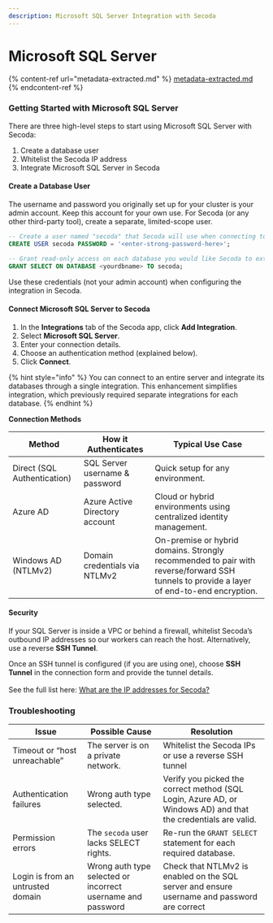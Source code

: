 ```yaml
---
description: Microsoft SQL Server Integration with Secoda
---
```


# Microsoft SQL Server

{% content-ref url="metadata-extracted.md" %}
[metadata-extracted.md](metadata-extracted.md)
{% endcontent-ref %}

### Getting Started with Microsoft SQL Server

There are three high-level steps to start using Microsoft SQL Server with Secoda:

1. Create a database user
2. Whitelist the Secoda IP address
3. Integrate Microsoft SQL Server in Secoda

#### Create a Database User

The username and password you originally set up for your cluster is your admin account. Keep this account for your own use. For Secoda (or any other third-party tool), create a separate, limited-scope user.

```sql
-- Create a user named "secoda" that Secoda will use when connecting to your Microsoft SQL Server database.
CREATE USER secoda PASSWORD = '<enter-strong-password-here>';

-- Grant read-only access on each database you would like Secoda to extract from.
GRANT SELECT ON DATABASE <yourdbname> TO secoda;
```

Use these credentials (not your admin account) when configuring the integration in Secoda.

#### Connect Microsoft SQL Server to Secoda

1. In the **Integrations** tab of the Secoda app, click **Add Integration**.
2. Select **Microsoft SQL Server**.
3. Enter your connection details.
4. Choose an authentication method (explained below).
5. Click **Connect**.

{% hint style="info" %}
You can connect to an entire server and integrate its databases through a single integration. This enhancement simplifies integration, which previously required separate integrations for each database.
{% endhint %}

**Connection Methods**

| Method                      | How it Authenticates           | Typical Use Case                                                                                                                         |
| --------------------------- | ------------------------------ | ---------------------------------------------------------------------------------------------------------------------------------------- |
| Direct (SQL Authentication) | SQL Server username & password | Quick setup for any environment.                                                                                                         |
| Azure AD                    | Azure Active Directory account | Cloud or hybrid environments using centralized identity management.                                                                      |
| Windows AD (NTLMv2)         | Domain credentials via NTLMv2  | On-premise or hybrid domains. Strongly recommended to pair with reverse/forward SSH tunnels to provide a layer of end-to-end encryption. |

#### Security

If your SQL Server is inside a VPC or behind a firewall, whitelist Secoda’s outbound IP addresses so our workers can reach the host. Alternatively, use a reverse **SSH Tunnel**.

Once an SSH tunnel is configured (if you are using one), choose **SSH Tunnel** in the connection form and provide the tunnel details.\
\
See the full list here: [What are the IP addresses for Secoda?](https://your-secoda-docs-link-here/)

### Troubleshooting

| Issue                             | Possible Cause                                              | Resolution                                                                                                    |
| --------------------------------- | ----------------------------------------------------------- | ------------------------------------------------------------------------------------------------------------- |
| Timeout or “host unreachable”     | The server is on a private network.                         | Whitelist the Secoda IPs or use a reverse SSH tunnel                                                          |
| Authentication failures           | Wrong auth type selected.                                   | Verify you picked the correct method (SQL Login, Azure AD, or Windows AD) and that the credentials are valid. |
| Permission errors                 | The `secoda` user lacks SELECT rights.                      | Re-run the `GRANT SELECT` statement for each required database.                                               |
| Login is from an untrusted domain | Wrong auth type selected or incorrect username and password | Check that NTLMv2 is enabled on the SQL server and ensure username and password are correct                   |


